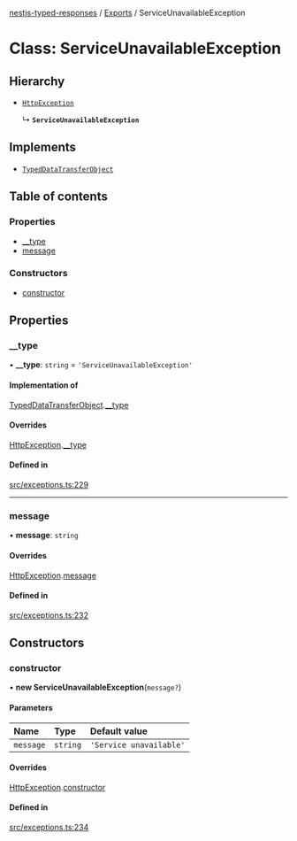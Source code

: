 [nestjs-typed-responses](../README.md) / [Exports](../modules.md) / ServiceUnavailableException

# Class: ServiceUnavailableException

## Hierarchy

- [`HttpException`](HttpException.md)

  ↳ **`ServiceUnavailableException`**

## Implements

- [`TypedDataTransferObject`](../interfaces/TypedDataTransferObject.md)

## Table of contents

### Properties

- [\_\_type](ServiceUnavailableException.md#__type)
- [message](ServiceUnavailableException.md#message)

### Constructors

- [constructor](ServiceUnavailableException.md#constructor)

## Properties

### \_\_type

• **\_\_type**: `string` = `'ServiceUnavailableException'`

#### Implementation of

[TypedDataTransferObject](../interfaces/TypedDataTransferObject.md).[__type](../interfaces/TypedDataTransferObject.md#__type)

#### Overrides

[HttpException](HttpException.md).[__type](HttpException.md#__type)

#### Defined in

[src/exceptions.ts:229](https://github.com/igrek8/nestjs-typed-responses/blob/f5d28a2/src/exceptions.ts#L229)

___

### message

• **message**: `string`

#### Overrides

[HttpException](HttpException.md).[message](HttpException.md#message)

#### Defined in

[src/exceptions.ts:232](https://github.com/igrek8/nestjs-typed-responses/blob/f5d28a2/src/exceptions.ts#L232)

## Constructors

### constructor

• **new ServiceUnavailableException**(`message?`)

#### Parameters

| Name | Type | Default value |
| :------ | :------ | :------ |
| `message` | `string` | `'Service unavailable'` |

#### Overrides

[HttpException](HttpException.md).[constructor](HttpException.md#constructor)

#### Defined in

[src/exceptions.ts:234](https://github.com/igrek8/nestjs-typed-responses/blob/f5d28a2/src/exceptions.ts#L234)
